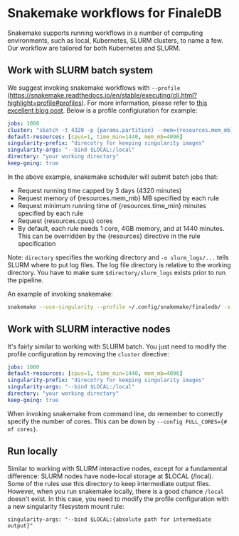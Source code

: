 # Snakemake workflows for FinaleDB

Snakemake supports running workflows in a number of computing environments, such as local, Kubernetes, SLURM clusters, to name a few. Our workflow are tailored for both Kubernetes and SLURM.

## Work with SLURM batch system

We suggest invoking snakemake workflows with `--profile` (https://snakemake.readthedocs.io/en/stable/executing/cli.html?highlight=profile#profiles). For more information, please refer to [this excellent blog post](https://www.sichong.site/2020/02/25/snakemake-and-slurm-how-to-manage-workflow-with-resource-constraint-on-hpc/). Below is a profile configiuration for example:


```yaml
jobs: 1000
cluster: "sbatch -t 4320 -p {params.partition} --mem={resources.mem_mb} --time-min {resources.time_min} --ntasks-per-node {resources.cpus} --job-name snakemake.{rule}.{params.label} -o slurm_logs/slurm.jobid_%j.{rule}.{params.label}.log"
default-resources: [cpus=1, time_min=1440, mem_mb=4096]
singularity-prefix: "direcotry for keeping singularity images"
singularity-args: "--bind $LOCAL:/local"
directory: "your working directory"
keep-going: true
```

In the above example, snakemake scheduler will submit batch jobs that:
* Request running time capped by 3 days (4320 minutes)
* Request memory of {resources.mem_mb} MB specified by each rule
* Request minimum running time of {resources.time_min} minutes specified by each rule
* Request {resources.cpus} cores
* By default, each rule needs 1 core, 4GB memory, and at 1440 minutes. This can be overridden by the {resources} directive in the rule specification

Note: `directory` specifies the working directory and `-o slurm_logs/...` tells SLURM where to put log files. The log file directory is relative to the working directory. You have to make sure `$directory/slurm_logs` exists prior to run the pipeline.

An example of invoking snakemake:

```bash
snakemake --use-singularity --profile ~/.config/snakemake/finaledb/ -s workflow.slurm.smk --reason -np bam/EE00001.mdups.bam
```

## Work with SLURM interactive nodes

It's fairly similar to working with SLURM batch. You just need to modify the profile configuration by removing the `cluster` directive:

```yaml
jobs: 1000
default-resources: [cpus=1, time_min=1440, mem_mb=4096]
singularity-prefix: "direcotry for keeping singularity images"
singularity-args: "--bind $LOCAL:/local"
directory: "your working directory"
keep-going: true
```

When invoking snakemake from command line, do remember to correctly specify the number of cores. This can be down by `--config FULL_CORES={# of cores}`.

## Run locally

Similar to working with SLURM interactive nodes, except for a fundamental difference: SLURM nodes have node-local storage at $LOCAL (/local). Some of the rules use this directory to keep intermediate output files. However, when you run snakemake locally, there is a good chance `/local` doesn't exist. In this case, you need to modify the profile configuration with a new singularity filesystem mount rule:

```
singularity-args: "--bind $LOCAL:{absolute path for intermediate output}"
```